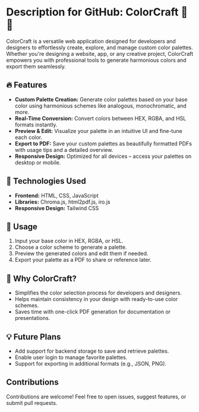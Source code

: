 # Description for GitHub: ColorCraft 🎨✨

ColorCraft is a versatile web application designed for developers and designers to effortlessly create, explore, and manage custom color palettes. Whether you're designing a website, app, or any creative project, ColorCraft empowers you with professional tools to generate harmonious colors and export them seamlessly.

## 🔥 Features

- <b>Custom Palette Creation:</b> Generate color palettes based on your base color using harmonious schemes like analogous, monochromatic, and more.
- <b>Real-Time Conversion:</b> Convert colors between HEX, RGBA, and HSL formats instantly.
- <b>Preview & Edit:</b> Visualize your palette in an intuitive UI and fine-tune each color.
- <b>Export to PDF:</b> Save your custom palettes as beautifully formatted PDFs with usage tips and a detailed overview. 
- <b>Responsive Design:</b> Optimized for all devices – access your palettes on desktop or mobile.

## 🚀 Technologies Used

- <b>Frontend:</b> HTML, CSS, JavaScript
- <b>Libraries:</b> Chroma.js, html2pdf.js, iro.js
- <b>Responsive Design:</b> Tailwind CSS

## 📄 Usage

<ol>
  <li>Input your base color in HEX, RGBA, or HSL.</li>
  <li>Choose a color scheme to generate a palette.</li>
  <li>Preview the generated colors and edit them if needed.</li>
  <li>Export your palette as a PDF to share or reference later.</li>
</ol>

## 🌟 Why ColorCraft?

- Simplifies the color selection process for developers and designers.
- Helps maintain consistency in your design with ready-to-use color schemes.
- Saves time with one-click PDF generation for documentation or presentations.

## 💡 Future Plans

- Add support for backend storage to save and retrieve palettes.
- Enable user login to manage favorite palettes.
- Support for exporting in additional formats (e.g., JSON, PNG).

## Contributions

Contributions are welcome! Feel free to open issues, suggest features, or submit pull requests.
